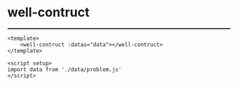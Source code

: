 # well-contruct

<script setup>
    import data from './data/problem';
</script>

<style scoped>
    .container {
        border: 1px solid black;
        border-radius: 3px;
    }
</style>

<div class="container">
    <well-contruct :datas="data"></well-contruct>
</div>

```vue
<template>
    <well-contruct :datas="data"></well-contruct>
</template>

<script setup>
import data from './data/problem.js'
</script>
```
